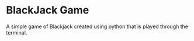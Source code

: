 
# BlackJack Game

A simple game of Blackjack created using python that is played through the terminal.







